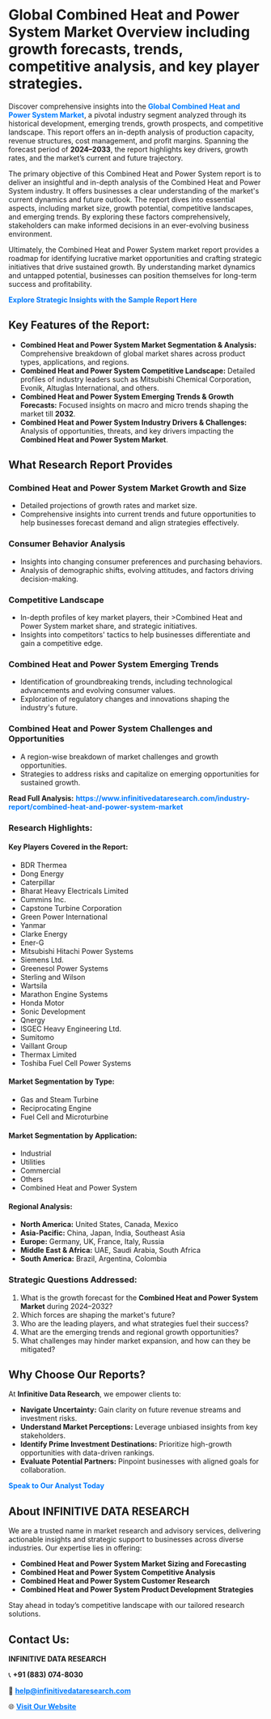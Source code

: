 <h1>Global Combined Heat and Power System Market Overview including growth forecasts, trends, competitive analysis, and key player strategies.</h1>
<p>
Discover comprehensive insights into the 
<a href="https://www.infinitivedataresearch.com/industry-report/combined-heat-and-power-system-market" rel="dofollow" style="color: #007BFF; text-decoration: none;"><strong>Global Combined Heat and Power System Market</strong></a>, a pivotal industry segment analyzed through its historical development, emerging trends, growth prospects, and competitive landscape. This report offers an in-depth analysis of production capacity, revenue structures, cost management, and profit margins. Spanning the forecast period of <strong>2024–2033</strong>, the report highlights key drivers, growth rates, and the market’s current and future trajectory.
</p>
<p>
The primary objective of this Combined Heat and Power System report is to deliver an insightful and in-depth analysis of the Combined Heat and Power System industry. It offers businesses a clear understanding of the market's current dynamics and future outlook. The report dives into essential aspects, including market size, growth potential, competitive landscapes, and emerging trends. By exploring these factors comprehensively, stakeholders can make informed decisions in an ever-evolving business environment.
</p>
<p>
Ultimately, the Combined Heat and Power System market report provides a roadmap for identifying lucrative market opportunities and crafting strategic initiatives that drive sustained growth. By understanding market dynamics and untapped potential, businesses can position themselves for long-term success and profitability.
</p>
<p>
<a href="https://www.infinitivedataresearch.com/request-sample/reportId=104154" style="color: #007BFF; text-decoration: none;"><strong>Explore Strategic Insights with the Sample Report Here</strong></a>
</p>

<h2>Key Features of the Report:</h2>
<ul>
<li><strong>Combined Heat and Power System Market Segmentation & Analysis:</strong> Comprehensive breakdown of global market shares across product types, applications, and regions.</li>
<li><strong>Combined Heat and Power System Competitive Landscape:</strong> Detailed profiles of industry leaders such as Mitsubishi Chemical Corporation, Evonik, Altuglas International, and others.</li>
<li><strong>Combined Heat and Power System Emerging Trends & Growth Forecasts:</strong> Focused insights on macro and micro trends shaping the market till <strong>2032</strong>.</li>
<li><strong>Combined Heat and Power System Industry Drivers & Challenges:</strong> Analysis of opportunities, threats, and key drivers impacting the <strong>Combined Heat and Power System Market</strong>.</li>
</ul>

<h2>What Research Report Provides</h2>
<h3>Combined Heat and Power System Market Growth and Size</h3>
<ul>
<li>Detailed projections of growth rates and market size.</li>
<li>Comprehensive insights into current trends and future opportunities to help businesses forecast demand and align strategies effectively.</li>
</ul>

<h3>Consumer Behavior Analysis</h3>
<ul>
<li>Insights into changing consumer preferences and purchasing behaviors.</li>
<li>Analysis of demographic shifts, evolving attitudes, and factors driving decision-making.</li>
</ul>

<h3>Competitive Landscape</h3>
<ul>
<li>In-depth profiles of key market players, their >Combined Heat and Power System market share, and strategic initiatives.</li>
<li>Insights into competitors' tactics to help businesses differentiate and gain a competitive edge.</li>
</ul>

<h3>Combined Heat and Power System Emerging Trends</h3>
<ul>
<li>Identification of groundbreaking trends, including technological advancements and evolving consumer values.</li>
<li>Exploration of regulatory changes and innovations shaping the industry's future.</li>
</ul>

<h3>Combined Heat and Power System Challenges and Opportunities</h3>
<ul>
<li>A region-wise breakdown of market challenges and growth opportunities.</li>
<li>Strategies to address risks and capitalize on emerging opportunities for sustained growth.</li>
</ul>
<p><strong>Read Full Analysis:</strong> <a href="https://www.infinitivedataresearch.com/industry-report/combined-heat-and-power-system-market" rel="dofollow" style="color: #007BFF; text-decoration: none;"><strong>https://www.infinitivedataresearch.com/industry-report/combined-heat-and-power-system-market</strong></a></p>
<h3>Research Highlights:</h3>
<h4>Key Players Covered in the Report:</h4>
<ul><li>BDR Thermea</li><li>Dong Energy</li><li>Caterpillar</li><li>Bharat Heavy Electricals Limited</li><li>Cummins Inc.</li><li>Capstone Turbine Corporation</li><li>Green Power International</li><li>Yanmar</li><li>Clarke Energy</li><li>Ener-G</li><li>Mitsubishi Hitachi Power Systems</li><li>Siemens Ltd.</li><li>Greenesol Power Systems</li><li>Sterling and Wilson</li><li>Wartsila</li><li>Marathon Engine Systems</li><li>Honda Motor</li><li>Sonic Development</li><li>Qnergy</li><li>ISGEC Heavy Engineering Ltd.</li><li>Sumitomo</li><li>Vaillant Group</li><li>Thermax Limited</li><li>Toshiba Fuel Cell Power Systems</li></ul>
<h4>Market Segmentation by Type:</h4>
<ul><li>Gas and Steam Turbine</li><li>Reciprocating Engine</li><li>Fuel Cell and Microturbine</li></ul>
<h4>Market Segmentation by Application:</h4>
<ul><li>Industrial</li><li>Utilities</li><li>Commercial</li><li>Others</li><li>Combined Heat and Power System</li></ul>

<h4>Regional Analysis:</h4>
<ul>
<li><strong>North America:</strong> United States, Canada, Mexico</li>
<li><strong>Asia-Pacific:</strong> China, Japan, India, Southeast Asia</li>
<li><strong>Europe:</strong> Germany, UK, France, Italy, Russia</li>
<li><strong>Middle East & Africa:</strong> UAE, Saudi Arabia, South Africa</li>
<li><strong>South America:</strong> Brazil, Argentina, Colombia</li>
</ul>

<h3>Strategic Questions Addressed:</h3>
<ol>
<li>What is the growth forecast for the <strong>Combined Heat and Power System Market</strong> during 2024–2032?</li>
<li>Which forces are shaping the market's future?</li>
<li>Who are the leading players, and what strategies fuel their success?</li>
<li>What are the emerging trends and regional growth opportunities?</li>
<li>What challenges may hinder market expansion, and how can they be mitigated?</li>
</ol>

<h2>Why Choose Our Reports?</h2>
<p>At <strong>Infinitive Data Research</strong>, we empower clients to:</p>
<ul>
<li><strong>Navigate Uncertainty:</strong> Gain clarity on future revenue streams and investment risks.</li>
<li><strong>Understand Market Perceptions:</strong> Leverage unbiased insights from key stakeholders.</li>
<li><strong>Identify Prime Investment Destinations:</strong> Prioritize high-growth opportunities with data-driven rankings.</li>
<li><strong>Evaluate Potential Partners:</strong> Pinpoint businesses with aligned goals for collaboration.</li>
</ul>
<p><a href="https://www.infinitivedataresearch.com/industry-report/combined-heat-and-power-system-market" rel="dofollow" style="color: #007BFF; text-decoration: none;"><strong>Speak to Our Analyst Today</strong></a></p>

<h2>About INFINITIVE DATA RESEARCH</h2>
<p>We are a trusted name in market research and advisory services, delivering actionable insights and strategic support to businesses across diverse industries. Our expertise lies in offering:</p>
<ul>
<li><strong>Combined Heat and Power System Market Sizing and Forecasting</strong></li>
<li><strong>Combined Heat and Power System Competitive Analysis</strong></li>
<li><strong>Combined Heat and Power System Customer Research</strong></li>
<li><strong>Combined Heat and Power System Product Development Strategies</strong></li>
</ul>
<p>Stay ahead in today’s competitive landscape with our tailored research solutions.</p>

<h2>Contact Us:</h2>
<p><strong>INFINITIVE DATA RESEARCH</strong></p>
<p>📞 <strong>+91 (883) 074-8030</strong></p>
<p>📧 <strong><a href="mailto:help@infinitivedataresearch.com" style="color: #007BFF;">help@infinitivedataresearch.com</a></strong></p>
<p>🌐 <strong><a href="https://www.infinitivedataresearch.com" rel="dofollow" style="color: #007BFF;">Visit Our Website</a></strong></p>